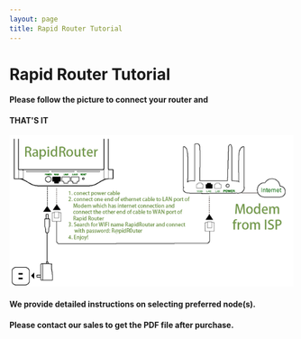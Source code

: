 ```yaml
---
layout: page
title: Rapid Router Tutorial
---
```

# Rapid Router Tutorial

#### Please follow the picture to connect your router and
#### THAT'S IT

![Tutorial](assets/img/tutorial.png)

#### We provide detailed instructions on selecting preferred node(s).

#### Please contact our sales to get the PDF file after purchase.
